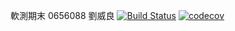 軟測期末  0656088 劉威良
[![Build Status](https://travis-ci.org/ALiangLiang/software-test-class-exam.svg?branch=master)](https://travis-ci.org/ALiangLiang/software-test-class-exam)
[![codecov](https://codecov.io/gh/ALiangLiang/software-test-class-exam/branch/master/graph/badge.svg)](https://codecov.io/gh/ALiangLiang/software-test-class-exam)